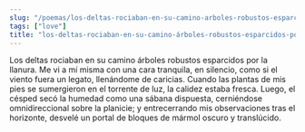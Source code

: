 ```yaml
---
slug: "/poemas/los-deltas-rociaban-en-su-camino-arboles-robustos-esparcidos-por-la-llanura"
tags: ["love"]
title: "los-deltas-rociaban-en-su-camino-árboles-robustos-esparcidos-por-la-llanura"
---
```

Los deltas rociaban en su camino árboles robustos esparcidos por la llanura. Me vi a mí misma con una cara tranquila, en silencio, como si el viento fuera un legato, llenándome de caricias. Cuando las plantas de mis pies se sumergieron en el torrente de luz, la calidez estaba fresca. Luego, el césped secó la humedad como una sábana dispuesta, cerniéndose omnidireccional sobre la planicie; y entrecerrando mis observaciones tras el horizonte, desvelé un portal de bloques de mármol oscuro y translúcido.